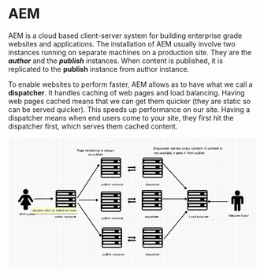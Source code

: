 # AEM

AEM is a cloud based client-server system for building enterprise grade websites and applications.  The installation of AEM usually involve two instances running on separate machines on a production site. They are the _**author**_ and the _**publish**_ instances.  When content is published, it is replicated to the **publish** instance from author instance.

To enable websites to perform faster, AEM allows as to have what we call a **dispatcher**. It handles caching of web pages and load balancing. Having web pages cached means that we can get them quicker \(they are static so can be served quicker\). This speeds up performance on our site. Having a dispatcher means when end users come to your site, they first hit the dispatcher first, which serves them cached content. 

![](../.gitbook/assets/image%20%2811%29.png)

